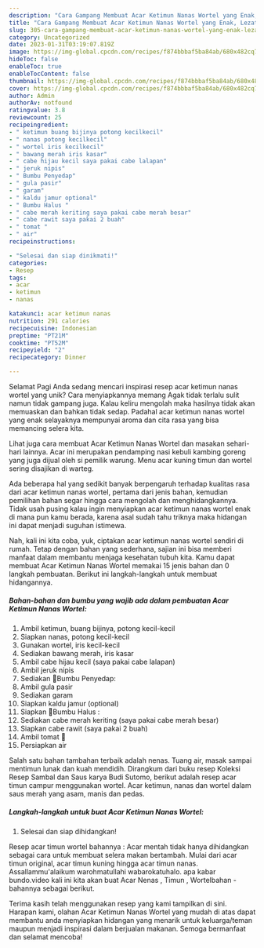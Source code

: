 ```yaml
---
description: "Cara Gampang Membuat Acar Ketimun Nanas Wortel yang Enak, Lezat"
title: "Cara Gampang Membuat Acar Ketimun Nanas Wortel yang Enak, Lezat"
slug: 305-cara-gampang-membuat-acar-ketimun-nanas-wortel-yang-enak-lezat
category: Uncategorized
date: 2023-01-31T03:19:07.819Z
image: https://img-global.cpcdn.com/recipes/f874bbbaf5ba84ab/680x482cq70/acar-ketimun-nanas-wortel-foto-resep-utama.jpg
hideToc: false
enableToc: true
enableTocContent: false
thumbnail: https://img-global.cpcdn.com/recipes/f874bbbaf5ba84ab/680x482cq70/acar-ketimun-nanas-wortel-foto-resep-utama.jpg
cover: https://img-global.cpcdn.com/recipes/f874bbbaf5ba84ab/680x482cq70/acar-ketimun-nanas-wortel-foto-resep-utama.jpg
author: Admin
authorAv: notfound
ratingvalue: 3.8
reviewcount: 25
recipeingredient:
- " ketimun buang bijinya potong kecilkecil"
- " nanas potong kecilkecil"
- " wortel iris kecilkecil"
- " bawang merah iris kasar"
- " cabe hijau kecil saya pakai cabe lalapan"
- " jeruk nipis"
- " Bumbu Penyedap"
- " gula pasir"
- " garam"
- " kaldu jamur optional"
- " Bumbu Halus "
- " cabe merah keriting saya pakai cabe merah besar"
- " cabe rawit saya pakai 2 buah"
- " tomat "
- " air"
recipeinstructions:

- "Selesai dan siap dinikmati!"
categories:
- Resep
tags:
- acar
- ketimun
- nanas

katakunci: acar ketimun nanas 
nutrition: 291 calories
recipecuisine: Indonesian
preptime: "PT21M"
cooktime: "PT52M"
recipeyield: "2"
recipecategory: Dinner

---
```



Selamat Pagi Anda sedang mencari inspirasi resep acar ketimun nanas wortel yang unik? Cara menyiapkannya memang Agak tidak terlalu sulit namun tidak gampang juga. Kalau keliru mengolah maka hasilnya tidak akan memuaskan dan bahkan tidak sedap. Padahal acar ketimun nanas wortel yang enak selayaknya mempunyai aroma dan cita rasa yang bisa memancing selera kita.


Lihat juga cara membuat Acar Ketimun Nanas Wortel dan masakan sehari-hari lainnya. Acar ini merupakan pendamping nasi kebuli kambing goreng yang juga dijual oleh si pemilik warung. Menu acar kuning timun dan wortel sering disajikan di warteg.

Ada beberapa hal yang sedikit banyak berpengaruh terhadap kualitas rasa dari acar ketimun nanas wortel, pertama dari jenis bahan, kemudian pemilihan bahan segar hingga cara mengolah dan menghidangkannya. Tidak usah pusing kalau ingin menyiapkan acar ketimun nanas wortel enak di mana pun kamu berada, karena asal sudah tahu triknya maka hidangan ini dapat menjadi suguhan istimewa.


Nah, kali ini kita coba, yuk, ciptakan acar ketimun nanas wortel sendiri di rumah. Tetap dengan bahan yang sederhana, sajian ini bisa memberi manfaat dalam membantu menjaga kesehatan tubuh kita. Kamu dapat membuat Acar Ketimun Nanas Wortel memakai 15 jenis bahan dan 0 langkah pembuatan. Berikut ini langkah-langkah untuk membuat hidangannya.

<!--inarticleads1-->

##### Bahan-bahan dan bumbu yang wajib ada dalam pembuatan Acar Ketimun Nanas Wortel:

1. Ambil  ketimun, buang bijinya, potong kecil-kecil
1. Siapkan  nanas, potong kecil-kecil
1. Gunakan  wortel, iris kecil-kecil
1. Sediakan  bawang merah, iris kasar
1. Ambil  cabe hijau kecil (saya pakai cabe lalapan)
1. Ambil  jeruk nipis
1. Sediakan  🍁Bumbu Penyedap:
1. Ambil  gula pasir
1. Sediakan  garam
1. Siapkan  kaldu jamur (optional)
1. Siapkan  🍁Bumbu Halus :
1. Sediakan  cabe merah keriting (saya pakai cabe merah besar)
1. Siapkan  cabe rawit (saya pakai 2 buah)
1. Ambil  tomat 🍅
1. Persiapkan  air


Salah satu bahan tambahan terbaik adalah nenas. Tuang air, masak sampai mentimun lunak dan kuah mendidih. Dirangkum dari buku resep Koleksi Resep Sambal dan Saus karya Budi Sutomo, berikut adalah resep acar timun campur menggunakan wortel. Acar ketimun, nanas dan wortel dalam saus merah yang asam, manis dan pedas. 

<!--inarticleads2-->

##### Langkah-langkah untuk buat Acar Ketimun Nanas Wortel:


1. Selesai dan siap dihidangkan!

Resep acar timun wortel bahannya : Acar mentah tidak hanya dihidangkan sebagai cara untuk membuat selera makan bertambah. Mulai dari acar timun original, acar timun kuning hingga acar timun nanas. Assallammu&#39;alaikum warohmatullahi wabarokatuhalo. apa kabar bundo.video kali ini kita akan buat Acar Nenas , Timun , Wortelbahan - bahannya sebagai berikut. 

Terima kasih telah menggunakan resep yang kami tampilkan di sini. Harapan kami, olahan Acar Ketimun Nanas Wortel yang mudah di atas dapat membantu anda menyiapkan hidangan yang menarik untuk keluarga/teman maupun menjadi inspirasi dalam berjualan makanan. Semoga bermanfaat dan selamat mencoba!
